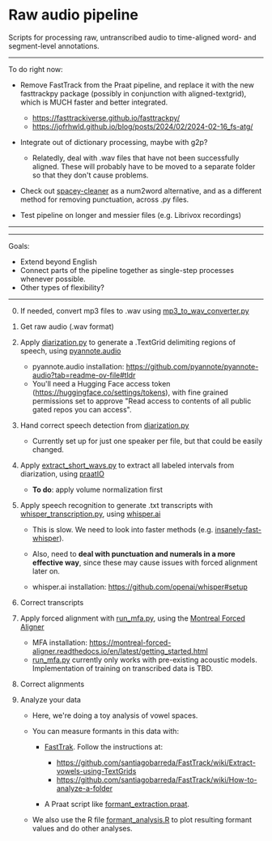 # Raw audio pipeline
Scripts for processing raw, untranscribed audio to time-aligned word- and segment-level annotations.

**************
To do right now:
* Remove FastTrack from the Praat pipeline, and replace it with the new fasttrackpy package (possibly in conjunction with aligned-textgrid), which is MUCH faster and better integrated.

	* https://fasttrackiverse.github.io/fasttrackpy/
	* https://jofrhwld.github.io/blog/posts/2024/02/2024-02-16_fs-atg/

* Integrate out of dictionary processing, maybe with g2p?
	* Relatedly, deal with .wav files that have not been successfully aligned. These will probably have to be moved to a separate folder so that they don't cause problems.

* Check out [spacey-cleaner](https://github.com/Ce11an/spacy-cleaner) as a num2word alternative, and as a different method for removing punctuation, across .py files.

* Test pipeline on longer and messier files (e.g. Librivox recordings)

**************

**************
Goals:
* Extend beyond English
* Connect parts of the pipeline together as single-step processes whenever possible.
* Other types of flexibility?
**************

0. If needed, convert mp3 files to .wav using [mp3_to_wav_converter.py](Python/mp3_to_wav_converter.py)

1. Get raw audio (.wav format)

2. Apply [diarization.py](Python/diarization.py) to generate a .TextGrid delimiting regions of speech, using [pyannote.audio](https://github.com/pyannote/pyannote-audio)

	* pyannote.audio installation: https://github.com/pyannote/pyannote-audio?tab=readme-ov-file#tldr
	* You'll need a Hugging Face access token (https://huggingface.co/settings/tokens), with fine grained permissions set to approve "Read access to contents of all public gated repos you can access".

3. Hand correct speech detection from [diarization.py](Python/diarization.py)

	* Currently set up for just one speaker per file, but that could be easily changed.

4. Apply [extract_short_wavs.py](Python/extract_short_wavs.py) to extract all labeled intervals from diarization, using [praatIO](https://github.com/timmahrt/praatIO)

	* **To do**: apply volume normalization first

5. Apply speech recognition to generate .txt transcripts with [whisper_transcription.py](Python/whisper_transcription.py), using [whisper.ai](https://github.com/openai/whisper)

	* This is slow. We need to look into faster methods (e.g. [insanely-fast-whisper](https://github.com/Vaibhavs10/insanely-fast-whisper)).
	
	* Also, need to **deal with punctuation and numerals in a more effective way**, since these may cause issues with forced alignment later on.
	
	* whisper.ai installation: https://github.com/openai/whisper#setup

6. Correct transcripts

7. Apply forced alignment with [run_mfa.py](Python/run_mfa.py), using the [Montreal Forced Aligner](https://montreal-forced-aligner.readthedocs.io/en/latest/)

	* MFA installation: https://montreal-forced-aligner.readthedocs.io/en/latest/getting_started.html
	* [run_mfa.py](Python/run_mfa.py) currently only works with pre-existing acoustic models. Implementation of training on transcribed data is TBD.

8. Correct alignments

9. Analyze your data

	* Here, we're doing a toy analysis of vowel spaces.
	
	* You can measure formants in this data with:
	
		* [FastTrak](https://github.com/santiagobarreda/FastTrack). Follow the instructions at:
			* https://github.com/santiagobarreda/FastTrack/wiki/Extract-vowels-using-TextGrids
			* https://github.com/santiagobarreda/FastTrack/wiki/How-to-analyze-a-folder
			
		* A Praat script like [formant_extraction.praat](Praat/formant_extraction.praat).
	
	* We also use the R file [formant_analysis.R](R/formant_analysis.R) to plot resulting formant values and do other analyses.
